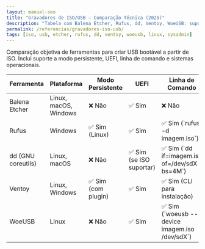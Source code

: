 ```yaml
---
layout: manual-seo
title: "Gravadores de ISO/USB — Comparação Técnica (2025)"
description: "Tabela com Balena Etcher, Rufus, dd, Ventoy, WoeUSB: suporte a Linux/Windows, modo persistente, UEFI, linha de comando."
permalink: /referencias/gravadores-iso-usb/
tags: [iso, usb, etcher, rufus, dd, ventoy, woeusb, linux, sysadmin]
---
```



<section class="post-content">








  <p>Comparação objetiva de ferramentas para criar USB bootável a partir de ISO. Inclui suporte a modo persistente, UEFI, linha de comando e sistemas operacionais.</p>

<table class="evergreen-table">
  <thead>
    <tr>
      <th>Ferramenta</th>
      <th>Plataforma</th>
      <th>Modo Persistente</th>
      <th>UEFI</th>
      <th>Linha de Comando</th>
      <th>Link Oficial</th>
    </tr>
  </thead>
  <tbody>
    <tr>
      <td data-label="Ferramenta">Balena Etcher</td>
      <td data-label="Plataforma">Linux, macOS, Windows</td>
      <td data-label="Modo Persistente">❌ Não</td>
      <td data-label="UEFI">✅ Sim</td>
      <td data-label="Linha de Comando">❌ Não</td>
      <td data-label="Link Oficial"><a href="https://www.balena.io/etcher/" target="_blank" rel="noopener">balena.io</a></td>
    </tr>
    <tr>
      <td data-label="Ferramenta">Rufus</td>
      <td data-label="Plataforma">Windows</td>
      <td data-label="Modo Persistente">✅ Sim (Linux)</td>
      <td data-label="UEFI">✅ Sim</td>
      <td data-label="Linha de Comando">✅ Sim (`rufus -d imagem.iso`)</td>
      <td data-label="Link Oficial"><a href="https://rufus.ie/" target="_blank" rel="noopener">rufus.ie</a></td>
    </tr>
    <tr>
      <td data-label="Ferramenta">dd (GNU coreutils)</td>
      <td data-label="Plataforma">Linux, macOS</td>
      <td data-label="Modo Persistente">❌ Não</td>
      <td data-label="UEFI">✅ Sim (se ISO suportar)</td>
      <td data-label="Linha de Comando">✅ Sim (`dd if=imagem.iso of=/dev/sdX bs=4M`)</td>
      <td data-label="Link Oficial">Incluso no sistema</td>
    </tr>
    <tr>
      <td data-label="Ferramenta">Ventoy</td>
      <td data-label="Plataforma">Linux, Windows</td>
      <td data-label="Modo Persistente">✅ Sim (com plugin)</td>
      <td data-label="UEFI">✅ Sim</td>
      <td data-label="Linha de Comando">✅ Sim (CLI para instalação)</td>
      <td data-label="Link Oficial"><a href="https://www.ventoy.net/" target="_blank" rel="noopener">ventoy.net</a></td>
    </tr>
    <tr>
      <td data-label="Ferramenta">WoeUSB</td>
      <td data-label="Plataforma">Linux</td>
      <td data-label="Modo Persistente">❌ Não</td>
      <td data-label="UEFI">✅ Sim</td>
      <td data-label="Linha de Comando">✅ Sim (`woeusb --device imagem.iso /dev/sdX`)</td>
      <td data-label="Link Oficial"><a href="https://github.com/WoeUSB/WoeUSB" target="_blank" rel="noopener">GitHub</a></td>
    </tr>
  </tbody>
</table>
